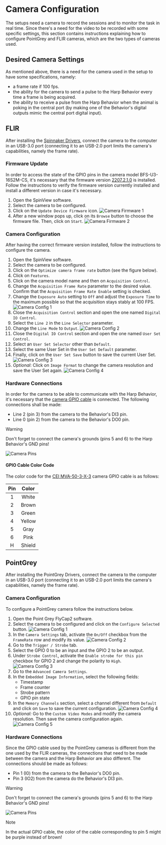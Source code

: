 # Camera Configuration

The setups need a camera to record the sessions and to monitor the task in real time. Since there's a need for the video to be recorded with some specific settings, this section contains instructions explaining how to configure PointGrey and FLIR cameras, which are the two types of cameras used.

## Desired Camera Settings

As mentioned above, there is a need for the camera used in the setup to have some specifications, namely:
- a frame rate if 100 fps.
- the ability for the camera to send a pulse to the Harp Behavior every time a frame is being acquired.
- the ability to receive a pulse from the Harp Behavior when the animal is poking in the central port (by making one of the Behavior's digital outputs mimic the central port digital input).

## FLIR

After installing the [Spinnaker Drivers](software.md#spinnaker-drivers), connect the camera to the computer in an USB-3.0 port (connecting it to an USB-2.0 port limits the camera's capabilities, namely the frame rate).

### Firmware Update

In order to access the state of the GPIO pins in the camera model BFS-U3-16S2M-CS, it's necessary that the firmware version [2207.2.1.0](https://teledyne.app.box.com/s/nug2qb3auxty1betfu5tkpp5kcnkihn8) is installed. Follow the instructions to verify the firmware version currently installed and install a different version in case it's necessary.

1. Open the SpinView software.
2. Select the camera to be configured.
3. Click on the `Update Device Firmware` icon.
![Camera Firmware 1](../images/camera_firmware_1.png)
4. After a new window pops up, click on its `Browse` button to choose the firmware file. Then, click on `Start`.
![Camera Firmware 2](../images/camera_firmware_2.png)

### Camera Configuration

After having the correct firmware version installed, follow the instructions to configure the camera.

1. Open the SpinView software. 
2. Select the camera to be configured.
3. Click on the `Optimize camera frame rate` button (see the figure below).
4. Click on `Features`.
5. Click on the camera model name and then on `Acquisition Control`.
6. Change the `Acquisition Frame Rate` parameter to the desired value. Confirm that the `Acquisition Frame Rate Enable` setting is checked.
7. Change the `Exposure Auto` setting to `Off` and adjust the `Exposure Time` to the maximum possible so that the acquisition stays stably at 100 FPS.
![Camera Config 1](../images/camera_config_1.png)
8. Close the `Acquisition Control` section and open the one named `Digital IO Control`.
9. Select the `Line 2` in the `Line Selector` parameter.
10. Change the `Line Mode` to `Output`.
![Camera Config 2](../images/camera_config_2.png)
11. Close the `Digital IO Control` section and open the one named `User Set Control`.
12. Select an `User Set Selector` other than `Default`.
13. Select the same User Set in the `User Set Default` parameter.
14. Finally, click on the `User Set Save` button to save the current User Set.
![Camera Config 3](../images/camera_config_3.png)
15. _Optional_: Click on `Image Format` to change the camera resolution and save the User Set again.
![Camera Config 4](../images/camera_config_4.png)

### Hardware Connections

In order for the camera to be able to communicate with the Harp Behavior, it's necessary that the [camera GPIO cable](https://machinevisiondirect.com/es/products/cei-mva-50-3-x-3m) is connected. The following connections shall be made:
- Line 2 (pin 3) from the camera to the Behavior's DI3 pin.
- Line 0 (pin 2) from the camera to the Behavior's DO0 pin.

> [!WARNING]
> Don't forget to connect the camera's grounds (pins 5 and 6) to the Harp Behavior's GND pins!

![Camera Pins](../images/camera_pins.png)

#### GPIO Cable Color Code
The color code for the [CEI MVA-50-3-X-3]((https://machinevisiondirect.com/es/products/cei-mva-50-3-x-3m)) camera GPIO cable is as follows:

| Pin |  Color |
|:---:|:------:|
|  1  |  White |
|  2  |  Brown |
|  3  |  Green |
|  4  | Yellow |
|  5  |  Gray  |
|  6  |  Pink  |
|  H  | Shield |

## PointGrey

After installing the PointGrey Drivers, connect the camera to the computer in an USB-3.0 port (connecting it to an USB-2.0 port limits the camera's capabilities, namely the frame rate).

### Camera Configuration

To configure a PointGrey camera follow the instructions below.

1. Open the Point Grey FlyCap2 software.
2. Select the camera to be configured and click on the `Configure Selected` button.
![Camera Config 1](../images/flycap_config_1.png)
3. In the `Camera Settings` tab, activate the `On/Off` checkbox from the `FrameRate` row and modify its value.
![Camera Config 2](../images/flycap_config_2.png)
4. Go to the `Trigger / Strobe` tab.
5. Select the GPIO 0 to be an input and the GPIO 2 to be an output.
6. Under `Strobe Control`, activate the `Enable strobe for this pin` checkbox for GPIO 2 and change the polarity to `High`.
![Camera Config 3](../images/flycap_config_3.png)
7. Go to the `Advanced Camera Settings`.
8. In the `Embedded Image Information`, select the following fields:
    - Timestamp
    - Frame counter
    - Strobe pattern
    - GPIO pin state
9. In the `Memory Channels` section, select a channel different from `Default` and click on `Save` to save the current configuration.
![Camera Config 4](../images/flycap_config_4.png)
10. _Optional:_ Go to the `Custom Video Modes` and modify the camera resolution. Then save the camera configuration again.
![Camera Config 5](../images/flycap_config_5.png)

### Hardware Connections

Since the GPIO cable used by the PointGrey cameras is different from the one used by the FLIR cameras, the connections that need to be made between the camera and the Harp Behavior are also different. The connections should be made as follows:
- Pin 1 (I0) from the camera to the Behavior's DO0 pin.
- Pin 3 (IO2) from the camera do the Behavior's DI3 pin.

> [!WARNING]
> Don't forget to connect the camera's grounds (pins 5 and 6) to the Harp Behavior's GND pins!

![Camera Pins](../images/flycap_pins.png)

> [!NOTE]
> In the actual GPIO cable, the color of the cable corresponding to pin 5 might be purple instead of brown!
